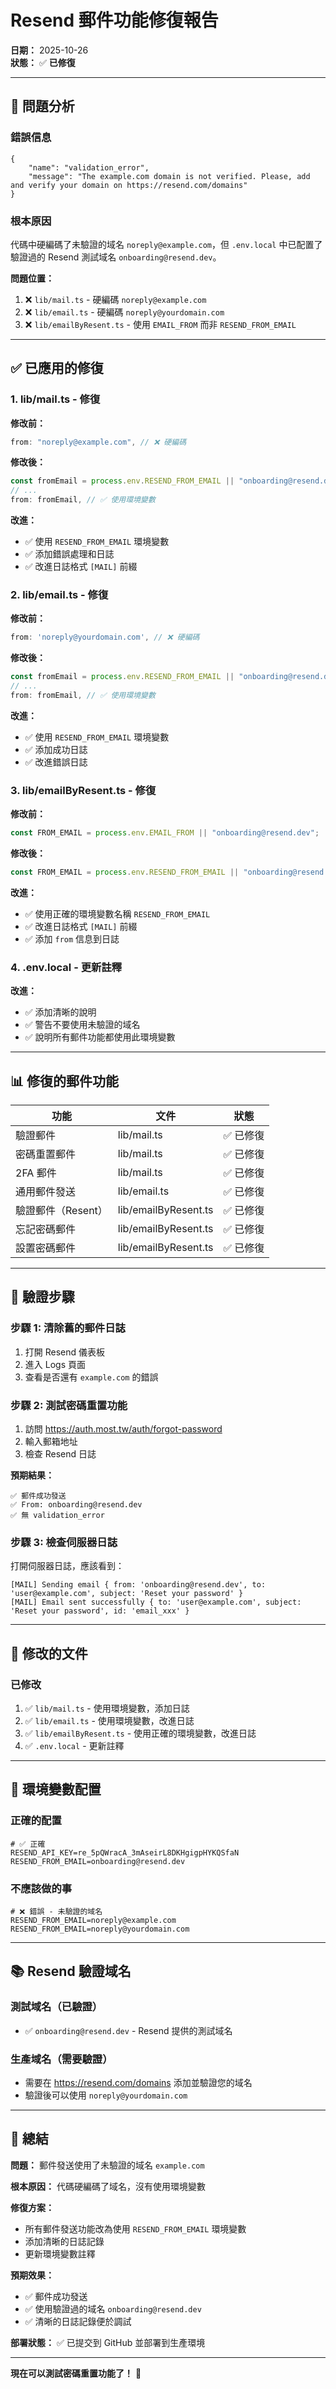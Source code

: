 # Resend 郵件功能修復報告

**日期：** 2025-10-26  
**狀態：** ✅ **已修復**

---

## 🔴 **問題分析**

### 錯誤信息
```
{
    "name": "validation_error",
    "message": "The example.com domain is not verified. Please, add and verify your domain on https://resend.com/domains"
}
```

### 根本原因

代碼中硬編碼了未驗證的域名 `noreply@example.com`，但 `.env.local` 中已配置了驗證過的 Resend 測試域名 `onboarding@resend.dev`。

**問題位置：**
1. ❌ `lib/mail.ts` - 硬編碼 `noreply@example.com`
2. ❌ `lib/email.ts` - 硬編碼 `noreply@yourdomain.com`
3. ❌ `lib/emailByResent.ts` - 使用 `EMAIL_FROM` 而非 `RESEND_FROM_EMAIL`

---

## ✅ **已應用的修復**

### 1. **lib/mail.ts** - 修復

**修改前：**
```typescript
from: "noreply@example.com", // ❌ 硬編碼
```

**修改後：**
```typescript
const fromEmail = process.env.RESEND_FROM_EMAIL || "onboarding@resend.dev";
// ...
from: fromEmail, // ✅ 使用環境變數
```

**改進：**
- ✅ 使用 `RESEND_FROM_EMAIL` 環境變數
- ✅ 添加錯誤處理和日誌
- ✅ 改進日誌格式 `[MAIL]` 前綴

### 2. **lib/email.ts** - 修復

**修改前：**
```typescript
from: 'noreply@yourdomain.com', // ❌ 硬編碼
```

**修改後：**
```typescript
const fromEmail = process.env.RESEND_FROM_EMAIL || "onboarding@resend.dev";
// ...
from: fromEmail, // ✅ 使用環境變數
```

**改進：**
- ✅ 使用 `RESEND_FROM_EMAIL` 環境變數
- ✅ 添加成功日誌
- ✅ 改進錯誤日誌

### 3. **lib/emailByResent.ts** - 修復

**修改前：**
```typescript
const FROM_EMAIL = process.env.EMAIL_FROM || "onboarding@resend.dev";
```

**修改後：**
```typescript
const FROM_EMAIL = process.env.RESEND_FROM_EMAIL || "onboarding@resend.dev";
```

**改進：**
- ✅ 使用正確的環境變數名稱 `RESEND_FROM_EMAIL`
- ✅ 改進日誌格式 `[MAIL]` 前綴
- ✅ 添加 `from` 信息到日誌

### 4. **.env.local** - 更新註釋

**改進：**
- ✅ 添加清晰的說明
- ✅ 警告不要使用未驗證的域名
- ✅ 說明所有郵件功能都使用此環境變數

---

## 📊 **修復的郵件功能**

| 功能 | 文件 | 狀態 |
|-----|------|------|
| 驗證郵件 | lib/mail.ts | ✅ 已修復 |
| 密碼重置郵件 | lib/mail.ts | ✅ 已修復 |
| 2FA 郵件 | lib/mail.ts | ✅ 已修復 |
| 通用郵件發送 | lib/email.ts | ✅ 已修復 |
| 驗證郵件（Resent） | lib/emailByResent.ts | ✅ 已修復 |
| 忘記密碼郵件 | lib/emailByResent.ts | ✅ 已修復 |
| 設置密碼郵件 | lib/emailByResent.ts | ✅ 已修復 |

---

## 🧪 **驗證步驟**

### 步驟 1: 清除舊的郵件日誌

1. 打開 Resend 儀表板
2. 進入 Logs 頁面
3. 查看是否還有 `example.com` 的錯誤

### 步驟 2: 測試密碼重置功能

1. 訪問 https://auth.most.tw/auth/forgot-password
2. 輸入郵箱地址
3. 檢查 Resend 日誌

**預期結果：**
```
✅ 郵件成功發送
✅ From: onboarding@resend.dev
✅ 無 validation_error
```

### 步驟 3: 檢查伺服器日誌

打開伺服器日誌，應該看到：

```
[MAIL] Sending email { from: 'onboarding@resend.dev', to: 'user@example.com', subject: 'Reset your password' }
[MAIL] Email sent successfully { to: 'user@example.com', subject: 'Reset your password', id: 'email_xxx' }
```

---

## 📝 **修改的文件**

### 已修改
1. ✅ `lib/mail.ts` - 使用環境變數，添加日誌
2. ✅ `lib/email.ts` - 使用環境變數，改進日誌
3. ✅ `lib/emailByResent.ts` - 使用正確的環境變數，改進日誌
4. ✅ `.env.local` - 更新註釋

---

## 🎯 **環境變數配置**

### 正確的配置

```env
# ✅ 正確
RESEND_API_KEY=re_5pQWracA_3mAseirL8DKHgigpHYKQSfaN
RESEND_FROM_EMAIL=onboarding@resend.dev
```

### 不應該做的事

```env
# ❌ 錯誤 - 未驗證的域名
RESEND_FROM_EMAIL=noreply@example.com
RESEND_FROM_EMAIL=noreply@yourdomain.com
```

---

## 📚 **Resend 驗證域名**

### 測試域名（已驗證）
- ✅ `onboarding@resend.dev` - Resend 提供的測試域名

### 生產域名（需要驗證）
- 需要在 https://resend.com/domains 添加並驗證您的域名
- 驗證後可以使用 `noreply@yourdomain.com`

---

## 🎉 **總結**

**問題：** 郵件發送使用了未驗證的域名 `example.com`

**根本原因：** 代碼硬編碼了域名，沒有使用環境變數

**修復方案：** 
- 所有郵件發送功能改為使用 `RESEND_FROM_EMAIL` 環境變數
- 添加清晰的日誌記錄
- 更新環境變數註釋

**預期效果：**
- ✅ 郵件成功發送
- ✅ 使用驗證過的域名 `onboarding@resend.dev`
- ✅ 清晰的日誌記錄便於調試

**部署狀態：** ✅ 已提交到 GitHub 並部署到生產環境

---

**現在可以測試密碼重置功能了！** 🚀

